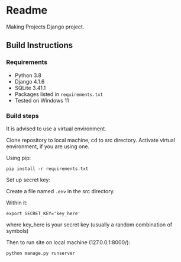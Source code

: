 # Readme
Making Projects Django project. 

## Build Instructions

### Requirements
* Python 3.8 
* Django 4.1.6
* SQLite 3.41.1
* Packages listed in `requirements.txt`
* Tested on Windows 11 

### Build steps 
It is advised to use a virtual environment. 

Clone repository to local machine, cd to src directory. 
Activate virtual environment, if you are using one. 

Using pip:

` pip install -r requirements.txt ` 


Set up secret key: 

Create a file named `.env` in the src directory. 

Within it:

` export SECRET_KEY='key_here' `

where key_here is your secret key (usually a random combination of symbols)


Then to run site on local machine (127.0.0.1:8000/):

`python manage.py runserver`  

